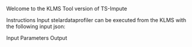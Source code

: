 Welcome to the KLMS Tool version of TS-Impute


Instructions
Input
stelardataprofiler can be executed from the KLMS with the following input json:

Input
Parameters
Output
